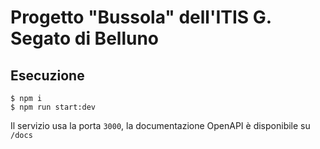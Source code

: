# Progetto "Bussola" dell'ITIS G. Segato di Belluno

## Esecuzione
```
$ npm i
$ npm run start:dev
```

Il servizio usa la porta `3000`, la documentazione OpenAPI è disponibile su `/docs`